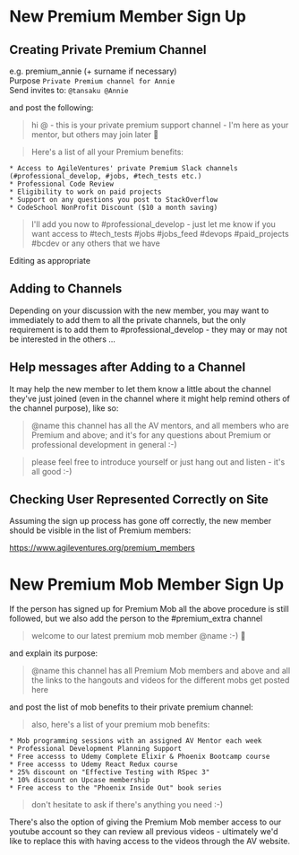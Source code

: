 New Premium Member Sign Up
==========================

Creating Private Premium Channel
--------------------------------

e.g. premium_annie (+ surname if necessary)        
Purpose `Private Premium channel for Annie`            
Send invites to: `@tansaku @Annie`                  

and post the following:

> hi @<slack-tag> - this is your private premium support channel - I'm here as your mentor, but others may join later :slightly_smiling_face:

> Here's a list of all your Premium benefits:

```
* Access to AgileVentures' private Premium Slack channels (#professional_develop, #jobs, #tech_tests etc.)
* Professional Code Review
* Eligibility to work on paid projects
* Support on any questions you post to StackOverflow
* CodeSchool NonProfit Discount ($10 a month saving)
```
> I'll add you now to #professional_develop - just let me know if you want access to #tech_tests #jobs #jobs_feed #devops #paid_projects #bcdev or any others that we have


Editing as appropriate

Adding to Channels
------------------

Depending on your discussion with the new member, you may want to immediately to add them to all the private channels, but the only requirement is to add them to #professional_develop - they may or may not be interested in the others ...

Help messages after Adding to a Channel
---------------------------------------

It may help the new member to let them know a little about the channel they've just joined (even in the channel where it might help remind others of the channel purpose), like so:

> @name this channel has all the AV mentors, and all members who are Premium and above; and it's for any questions about Premium or professional development in general :-)

> please feel free to introduce yourself or just hang out and listen - it's all good :-)

Checking User Represented Correctly on Site
-------------------------------------------

Assuming the sign up process has gone off correctly, the new member should be visible in the list of Premium members:

https://www.agileventures.org/premium_members

New Premium Mob Member Sign Up
==============================

If the person has signed up for Premium Mob all the above procedure is still followed, but we also add the person to the #premium_extra channel

> welcome to our latest premium mob member @name :-) :tada:

and explain its purpose:

> @name this channel has all Premium Mob members and above and all the links to the hangouts and videos for the different mobs get posted here

and post the list of mob benefits to their private premium channel:

> also, here's a list of your premium mob benefits:

```
* Mob programming sessions with an assigned AV Mentor each week
* Professional Development Planning Support
* Free accesss to Udemy Complete Elixir & Phoenix Bootcamp course
* Free accesss to Udemy React Redux course 
* 25% discount on "Effective Testing with RSpec 3"
* 10% discount on Upcase membership
* Free access to the "Phoenix Inside Out" book series
```

> don't hesitate to ask if there's anything you need :-)

There's also the option of giving the Premium Mob member access to our youtube account so they can review all previous videos - ultimately we'd like to replace this with having access to the videos through the AV website.
